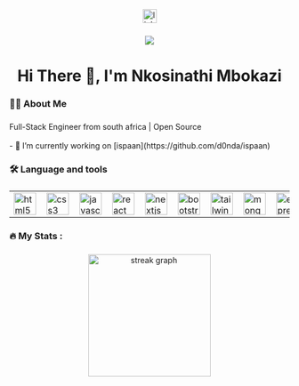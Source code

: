 <div align="center">
  <a href="https://www.linkedin.com/in/nkosinathimbokazi" target="_blank">
    <img src="https://img.shields.io/static/v1?message=LinkedIn&logo=linkedin&label=&color=0077B5&logoColor=white&labelColor=&style=for-the-badge" height="25" alt="linkedin logo"  />
  </a>
</div>

###

<div align="center">
  <img src="https://visitor-badge.laobi.icu/badge?page_id=d0nda.d0nda&"  />
</div>

###

<h1 align="center">Hi There 👋, I'm Nkosinathi Mbokazi</h1>

###

<h3 align="left">👩‍💻  About Me</h3>

###

<p align="left">Full-Stack Engineer from south africa | Open Source<br><br>- 🔭 I’m currently working on [ispaan](https://github.com/d0nda/ispaan) <br>

###

<h3 align="left">🛠 Language and tools</h3>

###


<div align="center">
  <table>
  <tr>
    <td valign="top"><img align="left" width="40" height="40" src="https://cdn.jsdelivr.net/gh/devicons/devicon/icons/html5/html5-original.svg" alt="html5 logo"/></td>
    <td valign="top"><img align="left" width="40" height="40" src="https://cdn.jsdelivr.net/gh/devicons/devicon/icons/css3/css3-original.svg"  alt="css3 logo"/></td>
    <td valign="top"><img align="left" width="40" height="40" src="https://cdn.jsdelivr.net/gh/devicons/devicon/icons/javascript/javascript-original.svg" alt="javascript logo"/></td>
    <td valign="top"><img align="left" width="40" height="40" src="https://cdn.jsdelivr.net/gh/devicons/devicon/icons/react/react-original.svg" alt="react logo"/></td>
    <td valign="top"><img align="left" width="40" height="40" src="https://cdn.jsdelivr.net/gh/devicons/devicon/icons/nextjs/nextjs-original.svg" alt="nextjs logo"/></td>
    <td valign="top"><img align="left" width="40" height="40" src="https://cdn.jsdelivr.net/gh/devicons/devicon/icons/bootstrap/bootstrap-original.svg" alt="bootstrap logo"/></td>
    <td valign="top"><img align="left" width="40" height="40" src="https://cdn.jsdelivr.net/gh/devicons/devicon/icons/tailwindcss/tailwindcss-original-wordmark.svg" alt="tailwindcss logo"/></td>
    <td valign="top"><img align="left" width="40" height="40" src="https://cdn.jsdelivr.net/gh/devicons/devicon/icons/mongodb/mongodb-original.svg" alt="mongodb logo"/></td>
    <td valign="top"><img align="left" width="40" height="40" src="https://cdn.jsdelivr.net/gh/devicons/devicon/icons/express/express-original.svg" alt="express logo"/></td>
    <td valign="top"><img align="left" width="40" height="40" src="https://cdn.jsdelivr.net/gh/devicons/devicon/icons/nodejs/nodejs-original.svg" alt="nodejs logo"/></td>
    <td valign="top"><img align="left" width="40" height="40" src="https://cdn.jsdelivr.net/gh/devicons/devicon/icons/git/git-original.svg" alt="git logo"/></td>
    <td valign="top"><img align="left" width="40" height="40" src="https://cdn.jsdelivr.net/gh/devicons/devicon/icons/github/github-original.svg" alt="github logo"/></td>
  </tr>
</table>
</div>

###

<h3 align="left">🔥   My Stats :</h3>

###

<div align="center">
  <img src="https://streak-stats.demolab.com?user=d0nda&locale=en&mode=daily&theme=dark&hide_border=false&border_radius=5&order=3" height="220" alt="streak graph"/>
</div>

###
